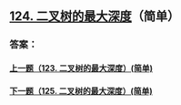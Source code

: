 ## [124. 二叉树的最大深度](https://leetcode-cn.com/problems/merge-two-sorted-lists/)（简单）





### 答案：



#### [上一题（123. 二叉树的最大深度）(简单)](https://github.com/sdwwld/leetCode/blob/master/src/main/java/com/wld/java/leetcode/leetCode0123.md)

#### [下一题（125. 二叉树的最大深度）(简单)](https://github.com/sdwwld/leetCode/blob/master/src/main/java/com/wld/java/leetcode/leetCode0125.md)